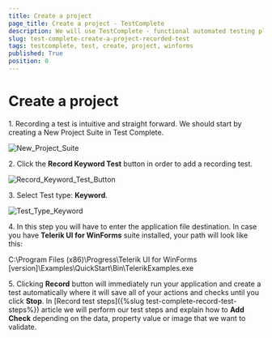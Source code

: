 ```yaml
---
title: Create a project
page_title: Create a project - TestComplete
description: We will use TestComplete - functional automated testing platform developed by SmartBear Software to automate Telerik UI for WinForms Controls.  
slug: test-complete-create-a-project-recorded-test
tags: testcomplete, test, create, project, winforms
published: True
position: 0 
---
```


# Create a project

1\. Recording a test is intuitive and straight forward. We should start by creating a New Project Suite in Test Complete.

![New_Project_Suite](images/New_Project_Suite.png)

2\. Click the **Record Keyword Test** button in order to add a recording test.

![Record_Keyword_Test_Button](images/Record_Keyword_Test_Button.png)

3\. Select Test type: **Keyword**.

![Test_Type_Keyword](images/Test_Type_Keyword.png)

4\. In this step you will have to enter the application file destination. In case you have **Telerik UI for WinForms** suite installed, your path will look like this:

C:\Program Files (x86)\Progress\Telerik UI for WinForms [version]\Examples\QuickStart\Bin\TelerikExamples.exe

5\. Clicking **Record** button will immediately run your application and create a test automatically where it will save all of your actions and checks until you click **Stop**. 
In [Record test steps]({%slug test-complete-record-test-steps%}) article we will perform our test steps and explain how to **Add Check** depending on the data, property value or image that we want to validate.
